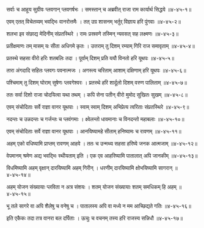 सर्वाः च आहूय सुग्रीवः प्लवगान् प्लवगर्षभः ।
समस्तान् च अब्रवीत् राजा राम कार्यार्थ सिद्धये ॥४-४५-१॥

एवम् एतत् विचेतव्यम् भवद्भिः वानरोत्तमैः ।
तत् उग्र शासनम् भर्तुर् विज्ञाय हरि पुंगवाः ॥४-४५-२॥

शलभा इव संछाद्य मेदिनीम् संप्रतस्थिरे ।
रामः प्रस्रवणे तस्मिन् न्यवसत् सह लक्ष्मणः ॥४-४५-३॥

प्रतीक्षमाणः तम् मासम् यः सीता अधिगमे कृतः ।
उत्तराम् तु दिशम् रम्याम् गिरि राज समावृताम् ॥४-४५-४॥

प्रतस्थे सहसा वीरो हरिः शतबलिः तदा ।
पूर्वाम् दिशम् प्रति ययौ विनतो हरि यूथपः ॥४-४५-५॥

तारा अंगदादि सहितः प्लवगः पवनात्मजः ।
अगस्त्य चरिताम् आशाम् दक्षिणाम् हरि यूथपः ॥४-४५-६॥

पश्चिमाम् तु दिशम् घोराम् सुषेणः प्लवगेश्वरः ।
प्रतस्थे हरि शार्दूलो दिशम् वरुण पालिताम् ॥४-४५-७॥

ततः सर्वा दिशो राजा चोदयित्वा यथा तथम् ।
कपि सेना पतीन् वीरो मुमोद सुखितः सुखम् ॥४-४५-८॥

एवम् संचोदिताः सर्वे राज्ञा वानर यूथपाः ।
स्वाम् स्वाम् दिशम् अभिप्रेत्य त्वरिताः संप्रतस्थिरे ॥४-४५-९॥

नदन्तः च उन्नदन्तः च गर्जन्तः च प्लवंगमाः ।
क्ष्वेलन्तो धावमानाः च विनदन्तो महाबलाः ॥४-४५-१०॥

एवम् संचोदिताः सर्वे राज्ञा वानर यूथपाः ।
आनयिष्यामहे सीताम् हनिष्यामः च रावणम् ॥४-४५-११॥

अहम् एको वधिष्यामि प्राप्तम् रावणम् आहवे ।
ततः च उन्मथ्य सहसा हरिष्ये जनक आत्मजाम् ॥४-४५-१२॥

वेपमानम् श्रमेण अद्य भवद्भिः स्थीयताम् इति ।
एक एव आहरिष्यामि पातालात् अपि जानकीम् ॥४-४५-१३॥

विधमिष्यामि अहम् वृक्षान् दारयिष्यामि अहम् गिरीन् ।
धरणीम् दारयिष्यामि क्षोभयिष्यामि सागरान् ॥४-४५-१४॥

अहम् योजन संख्यायाः प्लविता न अत्र संशयः ।
शतम् योजन संख्यायाः शतम् समधिकम् हि अहम् ॥४-४५-१५॥

भू तले सागरे वा अपि शैलेषु च वनेषु च ।
पातालस्य अपि वा मध्ये न मम आच्छिद्यते गतिः ॥४-४५-१६॥

इति एकैकः तदा तत्र वानरा बल दर्पिताः ।
ऊचुः च वचनम् तस्य हरि राजस्य सन्निधौ ॥४-४५-१७॥

